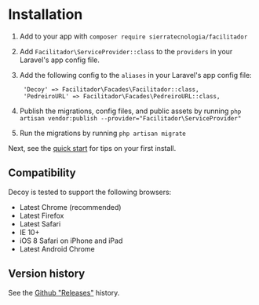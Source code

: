 # Installation

1. Add to your app with `composer require sierratecnologia/facilitador`

2. Add `Facilitador\ServiceProvider::class` to the `providers` in your Laravel's app config file.

3. Add the following config to the `aliases` in your Laravel's app config file:

		'Decoy' => Facilitador\Facades\Facilitador::class,
		'PedreiroURL' => Facilitador\Facades\PedreiroURL::class,

4. Publish the migrations, config files, and public assets by running `php artisan vendor:publish --provider="Facilitador\ServiceProvider"`

5. Run the migrations by running `php artisan migrate`

Next, see the [quick start](quick-start) for tips on your first install.


## Compatibility

Decoy is tested to support the following browsers:

- Latest Chrome (recommended)
- Latest Firefox
- Latest Safari
- IE 10+
- iOS 8 Safari on iPhone and iPad
- Latest Android Chrome


## Version history

See the [Github "Releases"](https://github.com/sierratcnologia/facilitador/releases) history.
